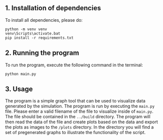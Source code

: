 ## 1. Installation of dependencies

To install all dependencies, please do:

`python -m venv venv`\
`venv\Scripts\activate.bat`\
`pip install -r requirements.txt`

## 2. Running the program

To run the program, execute the following command in the terminal:

`python main.py`

## 3. Usage

The program is a simple graph tool that can be used to visualize data generated by the simulation. The program is run by executing the `main.py` file. Please enter a valid filename of the file to visualize inside of `main.py`. The file should be contained in the `../build` directory. The program will then read the data of the file and create plots based on the data and export the plots as images to the `/plots` directory. In the directory you will find a set of pregenerated graphs to illustrate the functionality of the script.

